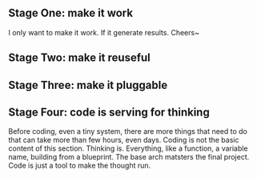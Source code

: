 ## Stage One: make it work
I only want to make it work. If it generate results. Cheers~
## Stage Two: make it reuseful
## Stage Three: make it pluggable
## Stage Four: code is serving for thinking
Before coding, even a tiny system, there are more things that need to do that can take more than few hours, even days. Coding is not the basic content of this section. Thinking is. Everything, like a function, a variable name, building from a blueprint. The base arch matsters the final project. Code is just a tool to make the thought run.

